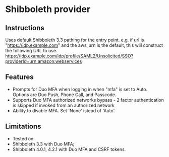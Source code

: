 # Shibboleth provider

## Instructions

Uses default Shibboleth 3.3 pathing for the entry point.
e.g. if url is "https://idp.example.com" and the aws_urn is the default, this will construct the following URL to use.
https://idp.example.com/idp/profile/SAML2/Unsolicited/SSO?providerId=urn:amazon:webservices

## Features

* Prompts for Duo MFA when logging in when "mfa" is set to Auto. Options are Duo Push, Phone Call, and Passcode.
* Supports Duo MFA authorized networks bypass - 2 factor authentication is skipped if invoked from an authorized network
* Ability to disable MFA. Set 'None' istead of 'Auto'.

## Limitations

* Tested on:
 * Shibboleth 3.3 with Duo MFA;
 * Shibboleth 4.0.1, 4.2.1 with Duo MFA and CSRF tokens.
